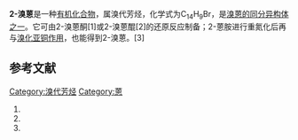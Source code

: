 **2-溴蒽**是一种[有机化合物](../Page/有机化合物.md "wikilink")，属溴代芳烃，化学式为C<sub>14</sub>H<sub>9</sub>Br，是[溴蒽的同分异构体之一](https://zh.wikipedia.org/wiki/溴蒽 "wikilink")。它可由2-溴蒽酮\[1\]或2-溴蒽醌\[2\]的还原反应制备；2-蒽胺进行重氮化后再与[溴化亚铜作用](../Page/溴化亚铜.md "wikilink")，也能得到2-溴蒽。\[3\]

## 参考文献

[Category:溴代芳烃](https://zh.wikipedia.org/wiki/Category:溴代芳烃 "wikilink")
[Category:蒽](https://zh.wikipedia.org/wiki/Category:蒽 "wikilink")

1.
2.
3.
